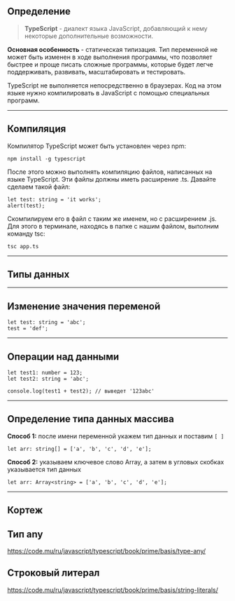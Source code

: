 ## Определение

> **TypeScript** - диалект языка JavaScript, добавляющий к нему некоторые дополнительные возможности.

**Основная особенность** - статическая типизация. Тип переменной не может быть изменен в ходе выполнения программы, что позволяет быстрее и проще писать сложные программы, которые будет легче поддерживать, развивать, масштабировать и тестировать.

TypeScript не выполняется непосредственно в браузерах. Код на этом языке нужно компилировать в JavaScript с помощью специальных программ.

---

## Компиляция

Компилятор TypeScript может быть установлен через npm:

    npm install -g typescript

После этого можно выполнять компиляцию файлов, написанных на языке TypeScript. Эти файлы должны иметь расширение .ts. Давайте сделаем такой файл:

    let test: string = 'it works';
    alert(test);

Скомпилируем его в файл с таким же именем, но с расширением .js. Для этого в терминале, находясь в папке с нашим файлом, выполним команду tsc:

    tsc app.ts

---

## Типы данных

---

## Изменение значения переменой

    let test: string = 'abc';
    test = 'def';

---

## Операции над данными

    let test1: number = 123;
    let test2: string = 'abc';

    console.log(test1 + test2); // выведет '123abc'

---

## Определение типа данных массива

**Способ 1:** после имени переменной укажем тип данных и поставим `[ ]`

    let arr: string[] = ['a', 'b', 'c', 'd', 'e'];

**Способ 2:** указываем ключевое слово Array, а затем в угловых скобках указывается тип данных

    let arr: Array<string> = ['a', 'b', 'c', 'd', 'e'];

---

## Кортеж

## Тип any

https://code.mu/ru/javascript/typescript/book/prime/basis/type-any/

## Строковый литерал

https://code.mu/ru/javascript/typescript/book/prime/basis/string-literals/